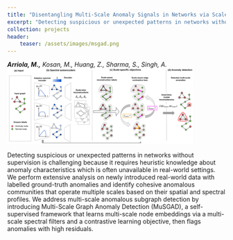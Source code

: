 ```yaml
---
title: "Disentangling Multi-Scale Anomaly Signals in Networks via Scale-Aware Contrastive Learning"
excerpt: "Detecting suspicious or unexpected patterns in networks without supervision is challenging because it requires heuristic knowledge about anomaly characteristics which is often unavailable in real-world settings. We perform extensive analysis on newly introduced real-world data with labelled ground-truth anomalies and identify cohesive anomalous communities that operate multiple scales based on their spatial and spectral profiles. We address multi-scale anomalous subgraph detection by introducing Multi-Scale Graph Anomaly Detection (MuSGAD), a self-supervised framework that learns multi-scale node embeddings via a multi-scale spectral filters and a contrastive learning objective, then flags anomalies with high residuals."
collection: projects
header:
    teaser: /assets/images/msgad.png
---
```

***Arriola, M.,*** *Kosan, M., Huang, Z., Sharma, S., Singh, A.*
<img src="/assets/images/msgad.png" style="width: 85%">

Detecting suspicious or unexpected patterns in networks without supervision is challenging because it requires heuristic knowledge about anomaly characteristics which is often unavailable in real-world settings. We perform extensive analysis on newly introduced real-world data with labelled ground-truth anomalies and identify cohesive anomalous communities that operate multiple scales based on their spatial and spectral profiles. We address multi-scale anomalous subgraph detection by introducing Multi-Scale Graph Anomaly Detection (MuSGAD), a self-supervised framework that learns multi-scale node embeddings via a multi-scale spectral filters and a contrastive learning objective, then flags anomalies with high residuals.